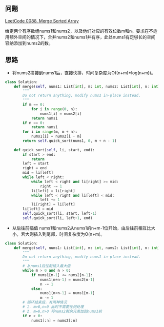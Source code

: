 ## 问题
[LeetCode 0088. Merge Sorted Array](https://leetcode.com/problems/merge-sorted-array/)

给定两个有序数组nums1和nums2，以及他们对应的有效位数m和n。要求在不适用额外空间的情况下，合并nums2和nums1并有序，此处nums1有足够长的空间容纳添加到nums2的数。

## 思路
- 将nums2拼接到nums1后，直接快排，时间复杂度为O((n+m)*log(n+m))。
```python
class Solution:
    def merge(self, nums1: List[int], m: int, nums2: List[int], n: int) -> None:
        """
        Do not return anything, modify nums1 in-place instead.
        """
        if m == 0:
            for i in range(0, n):
                nums1[i] = nums2[i]
            return nums1
        if n == 0:
            return nums1
        for i in range(m, m + n):
            nums1[i] = nums2[i - m]
        return self.quick_sort(nums1, 0, m + n - 1)
    
    def quick_sort(self, li, start, end):
        if start > end:
            return
        left = start
        right = end
        mid = li[left]
        while left < right:
            while left < right and li[right] >= mid:
                right -= 1
            li[left] = li[right]
            while left < right and li[left] < mid:
                left += 1
            li[right] = li[left]
        li[left] = mid
        self.quick_sort(li, start, left-1)
        self.quick_sort(li, left+1, end)
```

- 从后往前插值
nums1和nums2从nums1的n+m-1位开始，由后往前相互比大小，若大则插入到尾部，时间复杂度为O(n+m)。
```python
class Solution:
    def merge(self, nums1: List[int], m: int, nums2: List[int], n: int) -> None:
        """
        Do not return anything, modify nums1 in-place instead.
        """
        # 从nums1后往前插入最大值
        while m > 0 and n > 0:
            if nums1[m-1] <= nums2[n-1]:
                nums1[m+n-1] = nums2[n-1]
                n -= 1
            else:
                nums1[m+n-1] = nums1[m-1]
                m -= 1
        # 循环结束后，有两种情况
        # 1. m>0,n=0 此时不需要任何处理
        # 2. m=0,n>0 将nums2剩余元素加到nums1前
        if n > 0:
            nums1[:n] = nums2[:n]
```

